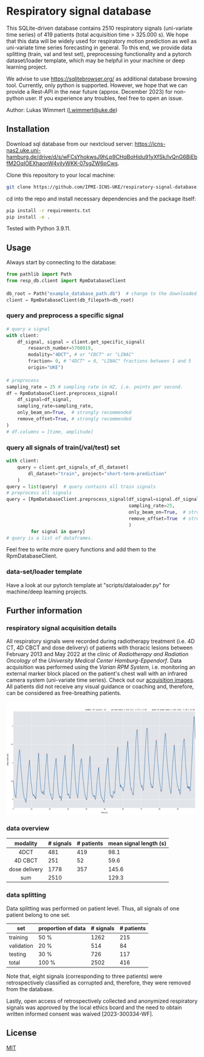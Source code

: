 # Respiratory signal database
This SQLite-driven database contains  2510 respiratory signals (uni-variate time series)  of 419 patients  (total acquisition time > 325.000 s).
We hope that this data will be widely used for respiratory motion prediction as well as uni-variate time series forecasting in general. 
To this end, we provide data splitting (train, val and test set), preprocessing functionality and a pytorch dataset/loader template, which may be helpful in your machine or deep learning project.

We advise to use https://sqlitebrowser.org/ as additional database browsing tool.
Currently, only python is supported. However, we hope that we can provide a Rest-API in the near future (approx. December 2023) for non-python user.
If you experience any troubles, feel free to open an issue.


Author: Lukas Wimmert ([l.wimmert@uke.de](mailto:author_email))



## Installation
Download sql database from our nextcloud server:
https://icns-nas2.uke.uni-hamburg.de/drive/d/s/wFCsYhokwsJ9hLp9CHqBoHidu91yXfSk/lvQnG6BiEbfM2OqIOEXhaonW4vilyWKK-07sgZW6pCws.



Clone this repository to your local machine:
```bash
git clone https://github.com/IPMI-ICNS-UKE/respiratory-signal-database.git
```

cd into the repo and install necessary dependencies and the package itself:
```bash
pip install -r requirements.txt
pip install -e .
```
Tested with Python 3.9.11.

## Usage
Always start by connecting to the database:

```python
from pathlib import Path
from resp_db.client import RpmDatabaseClient

db_root = Path("example_database_path.db")  # change to the downloaded db-file
client = RpmDatabaseClient(db_filepath=db_root)
```

### query and preprocess a specific signal
```python
# query a signal
with client:
    df_signal, signal = client.get_specific_signal(
        research_number=5708019,
        modality="4DCT", # or "CBCT" or "LINAC"
        fraction= 0, # "4DCT" = 0, "LINAC" fractions between 1 and 5
        origin="UKE")

# preprocess 
sampling_rate = 25 # sampling rate in HZ, i.e. points per second.
df = RpmDatabaseClient.preprocess_signal(  
    df_signal=df_signal,
    sampling_rate=sampling_rate,
    only_beam_on=True,  # strongly recommended
    remove_offset=True, # strongly recommended
)
# df.columns = [time, amplitude]
```

### query all signals of train(/val/test) set
```python
with client:
    query = client.get_signals_of_dl_dataset(
        dl_dataset="train", project="short-term-prediction"
    )
query = list(query)  # query contains all train signals
# preprocess all signals 
query = [RpmDatabaseClient.preprocess_signal(df_signal=signal.df_signal,
                                             sampling_rate=25,
                                             only_beam_on=True,  # strongly recommended
                                             remove_offset=True  # strongly recommended
                                             )
         for signal in query]
# query is a list of dataframes. 

```
Feel free to write more query functions and add them to the RpmDatabaseClient. 
###  data-set/loader template
Have a look at our pytorch template at "scripts/dataloader.py" for machine/deep learning projects.

## Further information
### respiratory signal acquisition details
All respiratory signals were recorded during radiotherapy treatment (i.e. 4D CT, 4D CBCT and dose delivery) of patients with thoracic lesions between February 2013 and May 2022 at the clinic of _Radiotherapy and Radiation Oncology_ of the _University Medical Center Hamburg-Eppendorf_.
Data acquisition was performed using the _Varian RPM System_, i.e. monitoring an external marker block placed on the patient's chest wall with an infrared camera system (uni-variate time series). Check out our [acquisition images](acquisition_setup_images).
All patients did not receive any visual guidance or coaching and, therefore, can be considered as free-breathing patients.


<img src="acquisition_setup_images/example_signal.png" alt="drawing" style="width:600px;"/>  



### data overview

|     modality  | # signals | # patients | mean signal length (s) | 
|:-------------:|-----------|------------|------------------------|
|     4DCT      | 481       | 419        | 98.1                   |              
|    4D CBCT    | 251       | 52         | 59.6                   |              
| dose delivery | 1778      | 357        | 145.6                  |             
|      sum      | 2510      |            | 129.3                  |   


### data splitting
Data splitting was performed on patient level. Thus, all signals of one patient belong to one set.


| set        | proportion of data    | # signals | # patients |
|------------|-----------------------|-----------|------------|
| training   | 50 %                  | 1262      | 215        |
| validation | 20 %                  | 514       | 84         |
| testing    | 30 %                  | 726       | 117        |
| total      | 100 %                 | 2502      | 416        |

Note that, eight signals (corresponding to three patients) were retrospectively classified as corrupted and, therefore, they were removed from the database. 

Lastly, open access of retrospectively collected and anonymized respiratory signals was approved by the local ethics board and the need to obtain written informed consent was waived [2023-300334-WF].

###

## License
[MIT](https://choosealicense.com/licenses/mit/)
